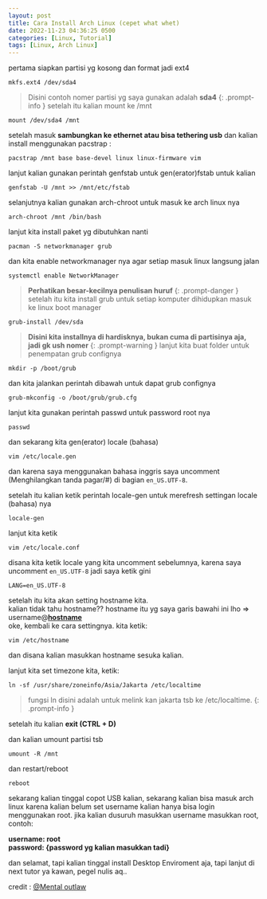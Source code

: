 ```yaml
---
layout: post
title: Cara Install Arch Linux (cepet what whet)
date: 2022-11-23 04:36:25 0500
categories: [Linux, Tutorial]
tags: [Linux, Arch Linux]
---
```


pertama siapkan partisi yg kosong dan format jadi ext4
```terminal
mkfs.ext4 /dev/sda4
```
> Disini contoh nomer partisi yg saya gunakan adalah **sda4**
{: .prompt-info }
setelah itu kalian mount ke /mnt
```terminal
mount /dev/sda4 /mnt
```
setelah masuk **sambungkan ke ethernet atau bisa tethering usb**
dan kalian install menggunakan pacstrap :
```terminal
pacstrap /mnt base base-devel linux linux-firmware vim
```
lanjut kalian gunakan perintah genfstab untuk gen(erator)fstab untuk kalian
```terminal
genfstab -U /mnt >> /mnt/etc/fstab
```
selanjutnya kalian gunakan arch-chroot untuk masuk ke arch linux nya
```terminal
arch-chroot /mnt /bin/bash
```
lanjut kita install paket yg dibutuhkan nanti
```terminal
pacman -S networkmanager grub
```
dan kita enable networkmanager nya agar setiap masuk linux langsung jalan
```terminal
systemctl enable NetworkManager
```
> **Perhatikan besar-kecilnya penulisan huruf**
{: .prompt-danger }
setelah itu kita install grub untuk setiap komputer dihidupkan masuk ke linux boot manager
```terminal
grub-install /dev/sda
```
> **Disini kita installnya di hardisknya, bukan cuma di partisinya aja, jadi gk ush nomer**
{: .prompt-warning }
lanjut kita buat folder untuk penempatan grub confignya
```terminal
mkdir -p /boot/grub
```
dan kita jalankan perintah dibawah untuk dapat grub confignya
```terminal
grub-mkconfig -o /boot/grub/grub.cfg
```
lanjut kita gunakan perintah passwd untuk password root nya
```terminal
passwd
```
dan sekarang kita gen(erator) locale (bahasa)
```terminal
vim /etc/locale.gen
```
dan karena saya menggunakan bahasa inggris saya uncomment (Menghilangkan tanda pagar/#)
di bagian `en_US.UTF-8`.

setelah itu kalian ketik perintah locale-gen untuk merefresh settingan locale (bahasa) nya
```terminal
locale-gen
```
lanjut kita ketik
```terminal
vim /etc/locale.conf
```
disana kita ketik locale yang kita uncomment sebelumnya, karena saya uncomment `en_US.UTF-8` jadi
saya ketik gini
```
LANG=en_US.UTF-8
```
setelah itu kita akan setting hostname kita.<br> kalian tidak tahu hostname?? hostname itu yg saya
garis bawahi ini lho => username@<b><u>hostname</u></b><br>
oke, kembali ke cara settingnya. kita ketik:
```terminal
vim /etc/hostname
```
dan disana kalian masukkan hostname sesuka kalian.<br>

lanjut kita set timezone kita, ketik:
```terminal
ln -sf /usr/share/zoneinfo/Asia/Jakarta /etc/localtime
```
> fungsi ln disini adalah untuk melink kan jakarta tsb ke /etc/localtime.
{: .prompt-info }

setelah itu kalian **exit (CTRL + D)**

dan kalian umount partisi tsb
```terminal
umount -R /mnt
```
dan restart/reboot
```terminal
reboot
```
sekarang kalian tinggal copot USB kalian, sekarang kalian bisa masuk arch linux
karena kalian belum set username kalian hanya bisa login menggunakan root.
jika kalian dusuruh masukkan username masukkan root, contoh:

**username: root**<br>
**password: {password yg kalian masukkan tadi}**

dan selamat, tapi kalian tinggal install Desktop Enviroment aja, tapi lanjut di next
tutor ya kawan, pegel nulis aq..

credit : [@Mental outlaw](https://www.youtube.com/c/mentaloutlaw)
